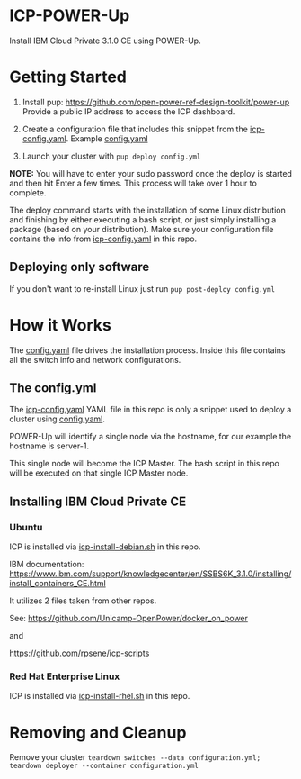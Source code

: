 # ICP-POWER-Up
Install IBM Cloud Private 3.1.0 CE using POWER-Up.

# Getting Started

1. Install pup: https://github.com/open-power-ref-design-toolkit/power-up Provide a public IP address to access the ICP dashboard.

2. Create a  configuration file that includes this snippet from the [icp-config.yaml](./yamls/icp-config.yaml). Example [config.yaml](./yamls/config.yaml)

3. Launch your cluster with ```pup deploy config.yml``` 


**NOTE:** You will have to enter your sudo password once the deploy is started and then hit Enter a few times. This process will take over 1 hour to complete.

The deploy command starts with the installation of some Linux distribution and finishing by either executing a bash script, or just simply installing a package (based on your distribution). Make sure your configuration file contains the info from [icp-config.yaml](./yamls/icp-config.yaml) in this repo.

## Deploying only software
If you don't want to re-install Linux just run ```pup post-deploy config.yml```


# How it Works

The [config.yaml](./yamls/config.yaml) file drives the installation process. Inside this file contains all the switch info and network configurations.

## The config.yml
The [icp-config.yaml](./yamls/icp-config.yaml) YAML file in this repo is only a snippet used to deploy a cluster using [config.yaml](./yamls/config.yaml).

POWER-Up will identify a single node via the hostname, for our example the hostname is server-1.

This single node will become the ICP Master. The bash script in this repo will be executed on that single ICP Master node.


## Installing IBM Cloud Private CE

### Ubuntu

ICP is installed via [icp-install-debian.sh](./scripts/icp-install-debian.sh) in this repo. 

IBM documentation: https://www.ibm.com/support/knowledgecenter/en/SSBS6K_3.1.0/installing/install_containers_CE.html

It utilizes 2 files taken from other repos.

See: https://github.com/Unicamp-OpenPower/docker_on_power

and

https://github.com/rpsene/icp-scripts

### Red Hat Enterprise Linux

ICP is installed via [icp-install-rhel.sh](./scripts/icp-install-rhel.sh) in this repo. 

# Removing and Cleanup

Remove your cluster ```teardown switches --data configuration.yml; teardown deployer --container configuration.yml```
